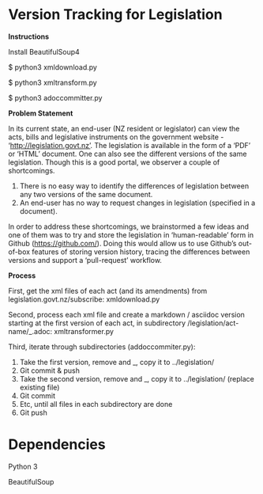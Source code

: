 # Version Tracking for Legislation

**Instructions**

Install BeautifulSoup4

$ python3 xmldownload.py

$ python3 xmltransform.py

$ python3 adoccommitter.py

**Problem Statement**

In its current state, an end-user (NZ resident or legislator) can view the acts, bills and legislative instruments on the government website - ‘http://legislation.govt.nz’. The legislation is available in the form of a ‘PDF’ or ‘HTML’ document. One can also see the different versions of the same legislation. Though this is a good portal, we observer a couple of shortcomings. 

1. There is no easy way to identify the differences of legislation between any two versions of the same document.
2. An end-user has no way to request changes in legislation (specified in a document).

In order to address these shortcomings, we brainstormed a few ideas and one of them was to try and store the legislation in ‘human-readable’ form in Github (https://github.com/). Doing this would allow us to use Github’s out-of-box features of storing version history, tracing the differences between versions and support a ‘pull-request’ workflow.

**Process**

First, get the xml files of each act (and its amendments) from legislation.govt.nz/subscribe: xmldownload.py

Second, process each xml file and create a markdown / asciidoc version starting at the first version of each act, in subdirectory /legislation/act-name/<version>_<act name>.adoc: xmltransformer.py

Third, iterate through subdirectories (addoccommiter.py):

1. Take the first version, remove <version> and _, copy it to ../legislation/
2. Git commit & push
3. Take the second version, remove <version> and _, copy it to ../legislation/ (replace existing file)
4. Git commit
5. Etc, until all files in each subdirectory are done
6. Git push
  
# Dependencies

Python 3

BeautifulSoup

